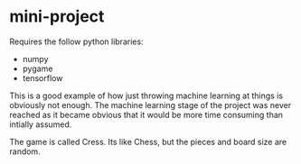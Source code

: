 # mini-project

Requires the follow python libraries:
- numpy
- pygame
- tensorflow

This is a good example of how just throwing machine learning at things is obviously not enough. The machine learning stage of the project was never reached as it became obvious that it would be more time consuming than intially assumed.

The game is called Cress. Its like Chess, but the pieces and board size are random. 

